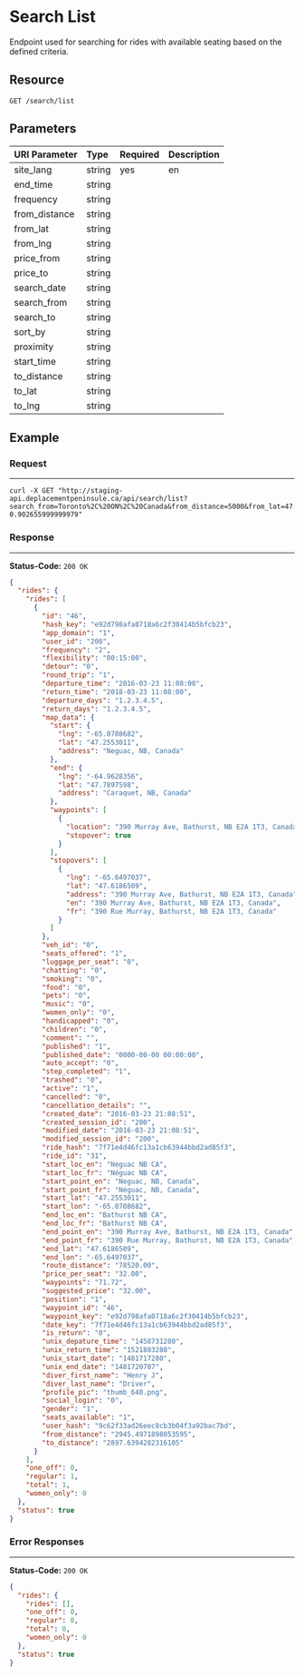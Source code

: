 # Search List

Endpoint used for searching for rides with available seating based on the defined criteria.

## Resource

```
GET /search/list
```

## Parameters


| URI Parameter | Type   | Required | Description |
|:--------------|:-------|:---------|:------------|
| site_lang     | string | yes      | en          |
| end_time      | string |          |             |
| frequency     | string |          |             |
| from_distance | string |          |             |
| from_lat      | string |          |             |
| from_lng      | string |          |             |
| price_from    | string |          |             |
| price_to      | string |          |             |
| search_date   | string |          |             |
| search_from   | string |          |             |
| search_to     | string |          |             |
| sort_by       | string |          |             |
| proximity     | string |          |             |
| start_time    | string |          |             |
| to_distance   | string |          |             |
| to_lat        | string |          |             |
| to_lng        | string |          |             |

<!--Comments : search_from or search_to, either any of the one is only required.
Comments : (to_lat & to_lng) or (from_lat & from_lng), either any of the one is only required.
-->

## Example

### Request
***

```curl
curl -X GET "http://staging-api.deplacementpeninsule.ca/api/search/list?search_from=Toronto%2C%20ON%2C%20Canada&from_distance=5000&from_lat=47.5237049&from_lng=-0.12775829999998223&to_distance=5000&to_lat=48.52444&to_lng=%20-0.902655999999979"
```

### Response
***

**Status-Code:** ```200 OK```

```json
{
  "rides": {
    "rides": [
      {
        "id": "46",
        "hash_key": "e92d798afa0718a6c2f30414b5bfcb23",
        "app_domain": "1",
        "user_id": "200",
        "frequency": "2",
        "flexibility": "00:15:00",
        "detour": "0",
        "round_trip": "1",
        "departure_time": "2016-03-23 11:08:00",
        "return_time": "2018-03-23 11:08:00",
        "departure_days": "1.2.3.4.5",
        "return_days": "1.2.3.4.5",
        "map_data": {
          "start": {
            "lng": "-65.0708682",
            "lat": "47.2553011",
            "address": "Neguac, NB, Canada"
          },
          "end": {
            "lng": "-64.9628356",
            "lat": "47.7897598",
            "address": "Caraquet, NB, Canada"
          },
          "waypoints": [
            {
              "location": "390 Murray Ave, Bathurst, NB E2A 1T3, Canada",
              "stopover": true
            }
          ],
          "stopovers": [
            {
              "lng": "-65.6497037",
              "lat": "47.6186509",
              "address": "390 Murray Ave, Bathurst, NB E2A 1T3, Canada",
              "en": "390 Murray Ave, Bathurst, NB E2A 1T3, Canada",
              "fr": "390 Rue Murray, Bathurst, NB E2A 1T3, Canada"
            }
          ]
        },
        "veh_id": "0",
        "seats_offered": "1",
        "luggage_per_seat": "0",
        "chatting": "0",
        "smoking": "0",
        "food": "0",
        "pets": "0",
        "music": "0",
        "women_only": "0",
        "handicapped": "0",
        "children": "0",
        "comment": "",
        "published": "1",
        "published_date": "0000-00-00 00:00:00",
        "auto_accept": "0",
        "step_completed": "1",
        "trashed": "0",
        "active": "1",
        "cancelled": "0",
        "cancellation_details": "",
        "created_date": "2016-03-23 21:08:51",
        "created_session_id": "200",
        "modified_date": "2016-03-23 21:08:51",
        "modified_session_id": "200",
        "ride_hash": "7f71e4d46fc13a1cb63944bbd2ad85f3",
        "ride_id": "31",
        "start_loc_en": "Neguac NB CA",
        "start_loc_fr": "Néguac NB CA",
        "start_point_en": "Neguac, NB, Canada",
        "start_point_fr": "Néguac, NB, Canada",
        "start_lat": "47.2553011",
        "start_lon": "-65.0708682",
        "end_loc_en": "Bathurst NB CA",
        "end_loc_fr": "Bathurst NB CA",
        "end_point_en": "390 Murray Ave, Bathurst, NB E2A 1T3, Canada",
        "end_point_fr": "390 Rue Murray, Bathurst, NB E2A 1T3, Canada",
        "end_lat": "47.6186509",
        "end_lon": "-65.6497037",
        "route_distance": "78520.00",
        "price_per_seat": "32.00",
        "waypoints": "71.72",
        "suggested_price": "32.00",
        "position": "1",
        "waypoint_id": "46",
        "waypoint_key": "e92d798afa0718a6c2f30414b5bfcb23",
        "date_key": "7f71e4d46fc13a1cb63944bbd2ad85f3",
        "is_return": "0",
        "unix_depature_time": "1458731280",
        "unix_return_time": "1521803280",
        "unix_start_date": "1481717280",
        "unix_end_date": "1481720707",
        "diver_first_name": "Henry J",
        "diver_last_name": "Driver",
        "profile_pic": "thumb_640.png",
        "social_login": "0",
        "gender": "1",
        "seats_available": "1",
        "user_hash": "9c62f33ad26eec8cb3b04f3a92bac7bd",
        "from_distance": "2945.4971898053595",
        "to_distance": "2897.6394282316105"
      }
    ],
    "one_off": 0,
    "regular": 1,
    "total": 1,
    "women_only": 0
  },
  "status": true
}
```


### Error Responses
***

**Status-Code:** ```200 OK```


```json
{
  "rides": {
    "rides": [],
    "one_off": 0,
    "regular": 0,
    "total": 0,
    "women_only": 0
  },
  "status": true
}
```
